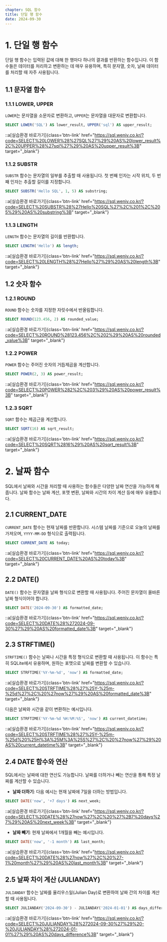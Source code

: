 ```yaml
---
chapter: SQL 함수
title: 단일 행 함수
date: 2024-09-30
---
```


# 1. 단일 행 함수

단일 행 함수는 입력된 값에 대해 한 행마다 하나의 결과를 반환하는 함수입니다. 이 함수들은 데이터를 처리하고 변환하는 데 매우 유용하며, 특히 문자열, 숫자, 날짜 데이터를 처리할 때 자주 사용됩니다.

## 1.1 문자열 함수

### 1.1.1 LOWER, UPPER

`LOWER`는 문자열을 소문자로 변환하고, `UPPER`는 문자열을 대문자로 변환합니다.

```sql
SELECT LOWER('SQL') AS lower_result, UPPER('sql') AS upper_result;
```
::a[실습환경 바로가기]{class='btn-link' href="https://sql.weniv.co.kr/?code=SELECT%20LOWER%28%27SQL%27%29%20AS%20lower_result%2C%20UPPER%28%27sql%27%29%20AS%20upper_result%3B" target="_blank"}

### 1.1.2 SUBSTR

`SUBSTR` 함수는 문자열의 일부를 추출할 때 사용됩니다. 첫 번째 인자는 시작 위치, 두 번째 인자는 추출할 길이를 지정합니다.

```sql
SELECT SUBSTR('Hello SQL', 1, 5) AS substring;
```
::a[실습환경 바로가기]{class='btn-link' href="https://sql.weniv.co.kr/?code=SELECT%20SUBSTR%28%27Hello%20SQL%27%2C%201%2C%205%29%20AS%20substring%3B" target="_blank"}

### 1.1.3 LENGTH

`LENGTH` 함수는 문자열의 길이를 반환합니다.

```sql
SELECT LENGTH('Hello') AS length;
```
::a[실습환경 바로가기]{class='btn-link' href="https://sql.weniv.co.kr/?code=SELECT%20LENGTH%28%27Hello%27%29%20AS%20length%3B" target="_blank"}

## 1.2 숫자 함수

### 1.2.1 ROUND

`ROUND` 함수는 숫자를 지정한 자릿수에서 반올림합니다.

```sql
SELECT ROUND(123.456, 2) AS rounded_value;
```
::a[실습환경 바로가기]{class='btn-link' href="https://sql.weniv.co.kr/?code=SELECT%20ROUND%28123.456%2C%202%29%20AS%20rounded_value%3B" target="_blank"}

### 1.2.2 POWER

`POWER` 함수는 주어진 숫자의 거듭제곱을 계산합니다.

```sql
SELECT POWER(2, 3) AS power_result;
```
::a[실습환경 바로가기]{class='btn-link' href="https://sql.weniv.co.kr/?code=SELECT%20POWER%282%2C%203%29%20AS%20power_result%3B" target="_blank"}

### 1.2.3 SQRT

`SQRT` 함수는 제곱근을 계산합니다.

```sql
SELECT SQRT(16) AS sqrt_result;
```
::a[실습환경 바로가기]{class='btn-link' href="https://sql.weniv.co.kr/?code=SELECT%20SQRT%2816%29%20AS%20sqrt_result%3B" target="_blank"}

# 2. 날짜 함수

SQL에서 날짜와 시간을 처리할 때 사용하는 함수들은 다양한 날짜 연산을 가능하게 해줍니다. 날짜 함수는 날짜 계산, 포맷 변환, 날짜와 시간의 차이 계산 등에 매우 유용합니다.

## 2.1 CURRENT_DATE

`CURRENT_DATE` 함수는 현재 날짜를 반환합니다. 시스템 날짜를 기준으로 오늘의 날짜를 가져오며, `YYYY-MM-DD` 형식으로 출력됩니다.

```sql
SELECT CURRENT_DATE AS today;
```
::a[실습환경 바로가기]{class='btn-link' href="https://sql.weniv.co.kr/?code=SELECT%20CURRENT_DATE%20AS%20today%3B" target="_blank"}

## 2.2 DATE()

`DATE()` 함수는 문자열을 날짜 형식으로 변환할 때 사용됩니다. 주어진 문자열이 올바른 날짜 형식이어야 합니다.

```sql
SELECT DATE('2024-09-30') AS formatted_date;
```
::a[실습환경 바로가기]{class='btn-link' href="https://sql.weniv.co.kr/?code=SELECT%20DATE%28%272024-09-30%27%29%20AS%20formatted_date%3B" target="_blank"}

## 2.3 STRFTIME()

`STRFTIME()` 함수는 날짜나 시간을 특정 형식으로 변환할 때 사용됩니다. 이 함수는 특히 SQLite에서 유용하며, 원하는 포맷으로 날짜를 변환할 수 있습니다.

```sql
SELECT STRFTIME('%Y-%m-%d', 'now') AS formatted_date;
```
::a[실습환경 바로가기]{class='btn-link' href="https://sql.weniv.co.kr/?code=SELECT%20STRFTIME%28%27%25Y-%25m-%25d%27%2C%20%27now%27%29%20AS%20formatted_date%3B" target="_blank"}

다음은 날짜와 시간을 같이 변환하는 예시입니다.

```sql
SELECT STRFTIME('%Y-%m-%d %H:%M:%S', 'now') AS current_datetime;
```
::a[실습환경 바로가기]{class='btn-link' href="https://sql.weniv.co.kr/?code=SELECT%20STRFTIME%28%27%25Y-%25m-%25d%20%25H%3A%25M%3A%25S%27%2C%20%27now%27%29%20AS%20current_datetime%3B" target="_blank"}

## 2.4 DATE 함수와 연산

SQL에서는 날짜에 대한 연산도 가능합니다. 날짜를 더하거나 빼는 연산을 통해 특정 날짜를 계산할 수 있습니다.

- **날짜 더하기**: 다음 예시는 현재 날짜에 7일을 더하는 방법입니다.

```sql
SELECT DATE('now', '+7 days') AS next_week;
```
::a[실습환경 바로가기]{class='btn-link' href="https://sql.weniv.co.kr/?code=SELECT%20DATE%28%27now%27%2C%20%27%2B7%20days%27%29%20AS%20next_week%3B" target="_blank"}

- **날짜 빼기**: 현재 날짜에서 1개월을 빼는 예시입니다.

```sql
SELECT DATE('now', '-1 month') AS last_month;
```
::a[실습환경 바로가기]{class='btn-link' href="https://sql.weniv.co.kr/?code=SELECT%20DATE%28%27now%27%2C%20%27-1%20month%27%29%20AS%20last_month%3B" target="_blank"}

## 2.5 날짜 차이 계산 (JULIANDAY)

`JULIANDAY` 함수는 날짜를 율리우스일(Julian Day)로 변환하여 날짜 간의 차이를 계산할 때 사용됩니다.

```sql
SELECT JULIANDAY('2024-09-30') - JULIANDAY('2024-01-01') AS days_difference;
```
::a[실습환경 바로가기]{class='btn-link' href="https://sql.weniv.co.kr/?code=SELECT%20JULIANDAY%28%272024-09-30%27%29%20-%20JULIANDAY%28%272024-01-01%27%29%20AS%20days_difference%3B" target="_blank"}